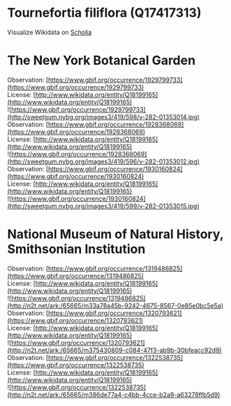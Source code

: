 
Tournefortia filiflora (Q17417313)
==================================
  
Visualize Wikidata on [Scholia](https://scholia.toolforge.org/taxon/Q17417313)
# The New York Botanical Garden
  
Observation: [https://www.gbif.org/occurrence/1929799733](https://www.gbif.org/occurrence/1929799733)  
License: [http://www.wikidata.org/entity/Q18199165](http://www.wikidata.org/entity/Q18199165)  
![https://www.gbif.org/occurrence/1929799733](http://sweetgum.nybg.org/images3/419/598/v-282-01353014.jpg)  
Observation: [https://www.gbif.org/occurrence/1928368069](https://www.gbif.org/occurrence/1928368069)  
License: [http://www.wikidata.org/entity/Q18199165](http://www.wikidata.org/entity/Q18199165)  
![https://www.gbif.org/occurrence/1928368069](http://sweetgum.nybg.org/images3/419/596/v-282-01353012.jpg)  
Observation: [https://www.gbif.org/occurrence/1930160824](https://www.gbif.org/occurrence/1930160824)  
License: [http://www.wikidata.org/entity/Q18199165](http://www.wikidata.org/entity/Q18199165)  
![https://www.gbif.org/occurrence/1930160824](http://sweetgum.nybg.org/images3/419/599/v-282-01353015.jpg)
# National Museum of Natural History, Smithsonian Institution
  
Observation: [https://www.gbif.org/occurrence/1319486825](https://www.gbif.org/occurrence/1319486825)  
License: [http://www.wikidata.org/entity/Q18199165](http://www.wikidata.org/entity/Q18199165)  
![https://www.gbif.org/occurrence/1319486825](http://n2t.net/ark:/65665/m33a78a45b-9242-4675-8567-0e85e0bc5e5a)  
Observation: [https://www.gbif.org/occurrence/1320793621](https://www.gbif.org/occurrence/1320793621)  
License: [http://www.wikidata.org/entity/Q18199165](http://www.wikidata.org/entity/Q18199165)  
![https://www.gbif.org/occurrence/1320793621](http://n2t.net/ark:/65665/m375430809-c084-47f3-ab9b-30bfeacc92d9)  
Observation: [https://www.gbif.org/occurrence/1322538735](https://www.gbif.org/occurrence/1322538735)  
License: [http://www.wikidata.org/entity/Q18199165](http://www.wikidata.org/entity/Q18199165)  
![https://www.gbif.org/occurrence/1322538735](http://n2t.net/ark:/65665/m386de77a4-c4bb-4cce-b2a9-a63278ffb5d9)